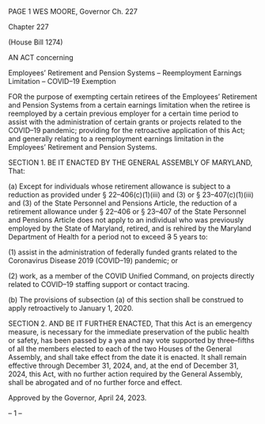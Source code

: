 PAGE 1
WES MOORE, Governor Ch. 227

Chapter 227

(House Bill 1274)

AN ACT concerning

Employees’ Retirement and Pension Systems – Reemployment Earnings
Limitation – COVID–19 Exemption

FOR the purpose of exempting certain retirees of the Employees’ Retirement and Pension
Systems from a certain earnings limitation when the retiree is reemployed by a
certain previous employer for a certain time period to assist with the administration
of certain grants or projects related to the COVID–19 pandemic; providing for the
retroactive application of this Act; and generally relating to a reemployment
earnings limitation in the Employees’ Retirement and Pension Systems.

SECTION 1. BE IT ENACTED BY THE GENERAL ASSEMBLY OF MARYLAND,
That:

(a) Except for individuals whose retirement allowance is subject to a reduction as
provided under § 22–406(c)(1)(iii) and (3) or § 23–407(c)(1)(iii) and (3) of the State Personnel
and Pensions Article, the reduction of a retirement allowance under § 22–406 or § 23–407
of the State Personnel and Pensions Article does not apply to an individual who was
previously employed by the State of Maryland, retired, and is rehired by the Maryland
Department of Health for a period not to exceed ~~3~~ 5 years to:

(1) assist in the administration of federally funded grants related to the
Coronavirus Disease 2019 (COVID–19) pandemic; or

(2) work, as a member of the COVID Unified Command, on projects directly
related to COVID–19 staffing support or contact tracing.

(b) The provisions of subsection (a) of this section shall be construed to apply
retroactively to January 1, 2020.

SECTION 2. AND BE IT FURTHER ENACTED, That this Act is an emergency
measure, is necessary for the immediate preservation of the public health or safety, has
been passed by a yea and nay vote supported by three–fifths of all the members elected to
each of the two Houses of the General Assembly, and shall take effect from the date it is
enacted. It shall remain effective through December 31, 2024, and, at the end of December
31, 2024, this Act, with no further action required by the General Assembly, shall be
abrogated and of no further force and effect.

Approved by the Governor, April 24, 2023.

– 1 –